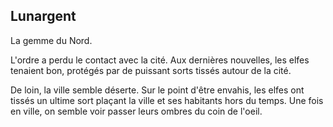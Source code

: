 Lunargent
---------

La gemme du Nord.

L'ordre a perdu le contact avec la cité. Aux dernières nouvelles, les elfes tenaient bon, 
protégés par de puissant sorts tissés autour de la cité.

De loin, la ville semble déserte.
Sur le point d'être envahis, les elfes ont tissés un ultime sort
plaçant la ville et ses habitants hors du temps. 
Une fois en ville, on semble voir passer leurs ombres du coin de l'oeil.
